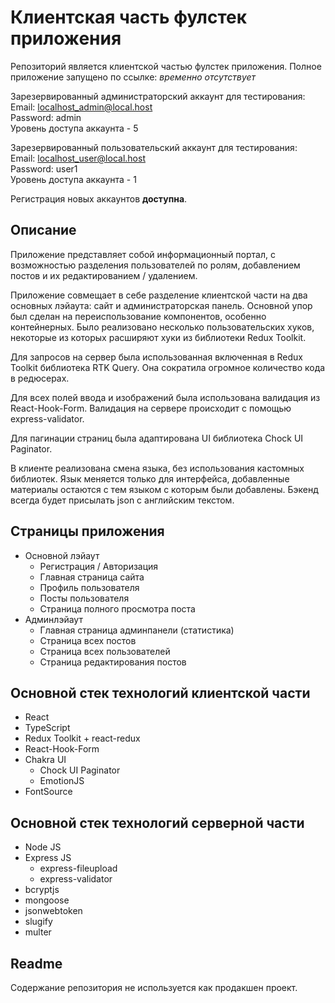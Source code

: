 # Клиентская часть фулстек приложения

Репозиторий является клиентской частью фулстек приложения.
Полное приложение запущено по ссылке: _временно отсутствует_

Зарезервированный администраторский аккаунт для тестирования:  
Email: localhost_admin@local.host  
Password: admin  
Уровень доступа аккаунта - 5  

Зарезервированный пользовательский аккаунт для тестирования:  
Email: localhost_user@local.host  
Password: user1  
Уровень доступа аккаунта - 1  

Регистрация новых аккаунтов **доступна**.

## Описание

Приложение представляет собой информационный портал, с возможностью разделения пользователей по ролям, добавлением постов и их редактированием / удалением.  

Приложение совмещает в себе разделение клиентской части на два основных лэйаута: сайт и администраторская панель.
Основной упор был сделан на переиспользование компонентов, особенно контейнерных. Было реализовано несколько пользовательских хуков, некоторые из которых расширяют хуки из библиотеки Redux Toolkit.  

Для запросов на сервер была использованная включенная в Redux Toolkit библиотека RTK Query. Она сократила огромное количество кода в редюсерах.

Для всех полей ввода и изображений была использована валидация из React-Hook-Form. Валидация на сервере происходит с помощью express-validator.

Для пагинации страниц была адаптирована UI библиотека Chock UI Paginator.

В клиенте реализована смена языка, без использования кастомных библиотек. Язык меняется только для интерфейса, добавленные материалы остаются с тем языком с которым были добавлены. Бэкенд всегда будет присылать json с английским текстом.

## Страницы приложения
* Основной лэйаут
  * Регистрация / Авторизация
  * Главная страница сайта
  * Профиль пользователя
  * Посты пользователя
  * Страница полного просмотра поста
* Админлэйаут
  * Главная страница админпанели (статистика)
  * Страница всех постов
  * Страница всех пользователей
  * Страница редактирования постов

## Основной стек технологий клиентской части

* React
* TypeScript
* Redux Toolkit + react-redux
* React-Hook-Form
* Chakra UI
  * Chock UI Paginator
  * EmotionJS
* FontSource

## Основной стек технологий серверной части

* Node JS
* Express JS
  * express-fileupload
  * express-validator
* bcryptjs
* mongoose
* jsonwebtoken
* slugify
* multer

## Readme

Содержание репозитория не используется как продакшен проект.